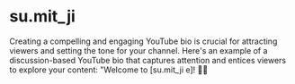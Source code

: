 # su.mit_ji
Creating a compelling and engaging YouTube bio is crucial for attracting viewers and setting the tone for your channel. Here's an example of a discussion-based YouTube bio that captures attention and entices viewers to explore your content:  "Welcome to [su.mit_ji e]! 🎥🌟
